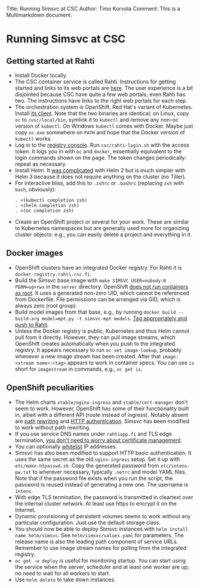 Title: Running Simsvc at CSC
Author: Timo Korvola
Comment: This is a Multimarkdown document.

# Running Simsvc at CSC

## Getting started at Rahti

- Install Docker locally.
- The CSC container service is called Rahti.  Instructions for getting
  started and links to its web portals are
  [here](https://rahti.csc.fi).  The user experience is a bit
  disjointed because CSC have quite a few web portals; even Rahti has
  two.  The instructions have links to the right web portals for each step.
- The orchestration system is OpenShift, Red Hat's variant of
  Kubernetes.  Install [its
  client](https://github.com/openshift/origin/releases).  Note that
  the two binaries are identical; on Linux, copy `oc` to
  `/usr/local/bin`, symlink it to `kubectl` and remove any non-oc
  version of `kubectl`.  On Windows `kubectl` comes with Docker.
  Maybe just copy `oc.exe` somewhere on `PATH` and hope that the Docker
  version of `kubectl` works.
- Log in to the [registry console][].  Run `csc/rahti-login.sh`
  with the access token.  It logs you in with `oc` and `docker`,
  essentially equivalent to the login commands shown on the page.
  The token changes periodically: repeat as necessary.
- Install Helm.  It [was
  complicated](https://blog.openshift.com/getting-started-helm-openshift/)
  with Helm 2 but is much simpler with Helm 3 because it does not
  require anything on the cluster (no Tiller).
- For interactive bliss, add this to `.zshrc` or `.bashrc` (replacing
  `zsh` with `bash`, obviously):
    ```
    . <(kubectl completion zsh)
    . <(helm completion zsh)
    . <(oc completion zsh)
    ```
- Create an OpenShift project or several for your work.  These are
  similar to Kubernetes namespaces but are generally used more for
  organizing cluster objects: e.g., you can easily delete a project
  and everything in it.

## Docker images

- OpenShift clusters have an integrated Docker registry.  For Rahti
  it is `docker-registry.rahti.csc.fi`.
- Build the Simsvc base image with `make SIMSVC_USER=nobody:0
  PERM=ug+rwx` in the `server` directory.  OpenShift [does not run
  containers as root][img-guide].  It uses a generated non-zero UID,
  which cannot be referenced from Dockerfile.  File permissions can be
  arranged via GID, which is always zero (root group).
- Build model images from that base, e.g., by running `docker build
  --build-arg model=mpt.py -t simsvc-mpt models`.  [Tag appropriately
  and push to Rahti][registry console].
- Unless the Docker registry is public, Kubernetes and thus Helm
  cannot pull from it directly.  However, they can pull image
  streams, which OpenShift creates automatically when you push to the
  integrated registry.  It appears necessary to run `oc set
  image-lookup`, probably whenever a new image stream has been
  created.  After that `image: <stream name>:<tag>` appears to
  work in container specs.  You can use `is` short for `imagestream`
  in commands, e.g., `oc get is`.
  
## OpenShift peculiarities

- The Helm charts `stable/nginx-ingress` and `stable/cert-manager`
  don't seem to work.  However, OpenShift has some of their
  functionality built in, albeit with a different API (route instead
  of ingress).  Notably absent are [path][rewrite1]
  [rewriting][rewrite2] and [HTTP authentication][auth].  Simsvc
  has been modified to work without path rewriting.
- If you use service DNS names under `rahtiapp.fi` and TLS edge
  termination, [you don't need to worry about certificate
  management][sec-routes].
- You can optionally [whitelist][] IP addresses.
- Simsvc has also been modified to support HTTP basic authentication.
  It uses the same secret as the old `nginx-ingress` setup.  Set it up
  with `etc/make-htpasswd.sh`.  Copy the generated password from
  `etc/intens-pw.txt` to wherever necessary, typically `.netrc` and
  model YAML files.  Note that if the password file exists when you
  run the script, the password is reused instead of generating a new one.
  The username is `intens`.
- With edge TLS termination, the password is transmitted in cleartext
  over the internal cluster network.  At least use https to encrypt it
  on the Internet.
- Dynamic provisioning of persistent volumes seems to work without any
  particular configuration.  Just use the default storage class. 
- You should now be able to deploy Simsvc instances with `helm install
  name helm/simsvc`.  See `helm/simsvc/values.yaml` for
  parameters.  The release name is also the leading path component of
  service URLs.  Remember to use image stream names for pulling from
  the integrated registry.
- `oc get -w deploy` is useful for monitoring startup.  You can start
  using the service when the server, scheduler and at least one worker
  are up; no need to wait for all workers to start.
- Use `helm delete` to take down instances.

[registry console]: https://registry-console.rahti.csc.fi/registry
[img-guide]: https://docs.openshift.com/container-platform/3.11/creating_images/guidelines.html
[rewrite1]: https://github.com/openshift/origin/issues/19501
[rewrite2]: https://github.com/openshift/origin/issues/20474
[auth]: https://github.com/openshift/origin/issues/20324
[sec-routes]: https://docs.csc.fi/cloud/rahti/usage/security-guide/#securing-routes
[whitelist]: https://docs.csc.fi/cloud/rahti/tutorials/elemental_tutorial/#route
